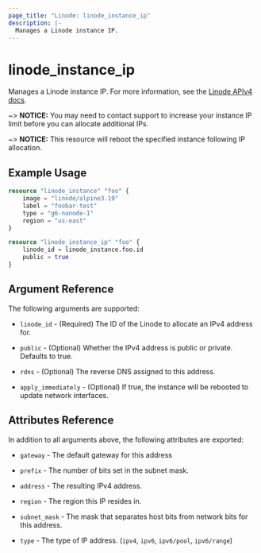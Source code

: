 ```yaml
---
page_title: "Linode: linode_instance_ip"
description: |-
  Manages a Linode instance IP.
---
```


# linode\_instance\_ip

Manages a Linode instance IP.
For more information, see the [Linode APIv4 docs](https://techdocs.akamai.com/linode-api/reference/post-add-linode-ip).

~> **NOTICE:** You may need to contact support to increase your instance IP limit before you can allocate additional IPs.

~> **NOTICE:** This resource will reboot the specified instance following IP allocation.

## Example Usage

```terraform
resource "linode_instance" "foo" {
    image = "linode/alpine3.19"
    label = "foobar-test"
    type = "g6-nanode-1"
    region = "us-east"
}

resource "linode_instance_ip" "foo" {
    linode_id = linode_instance.foo.id
    public = true
}
```

## Argument Reference

The following arguments are supported:

* `linode_id` - (Required) The ID of the Linode to allocate an IPv4 address for.

* `public` - (Optional) Whether the IPv4 address is public or private. Defaults to true.

* `rdns` - (Optional) The reverse DNS assigned to this address.

* `apply_immediately` - (Optional) If true, the instance will be rebooted to update network interfaces.

## Attributes Reference

In addition to all arguments above, the following attributes are exported:

* `gateway` - The default gateway for this address

* `prefix` - The number of bits set in the subnet mask.

* `address` - The resulting IPv4 address.

* `region` - The region this IP resides in.

* `subnet_mask` - The mask that separates host bits from network bits for this address.

* `type` - The type of IP address. (`ipv4`, `ipv6`, `ipv6/pool`, `ipv6/range`)

